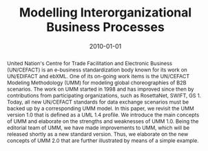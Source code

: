 ---
abstract: United Nation's Centre for Trade Facilitation and Electronic Business (UN/CEFACT)
  is an e-business standardization body known for its work on UN/EDIFACT and ebXML.
  One of its on-going work items is the UN/CEFACT Modeling Methodology (UMM) for modeling
  global choreographies of B2B scenarios. The work on UMM started in 1998 and has
  improved since then by contributions from participating organizations, such as RosettaNet,
  SWIFT, GS 1. Today, all new UN/CEFACT standards for data exchange scenarios must
  be backed up by a corresponding UMM model. In this paper, we revisit the UMM version
  1.0 that is defined as a UML 1.4 profile. We introduce the main concepts of UMM
  and elaborate on the strengths and weaknesses of UMM 1.0. Being the editorial team
  of UMM, we have made improvements to UMM, which will be released shortly as a new
  standard version. Thus, we elaborate on the new concepts of UMM 2.0 that are further
  illustrated by means of a simple example.
authors:
- Marco Zapletal
- Rainer Schuster
- Philipp Liegl
- Christian Huemer
- Birgit Hofreiter
date: '2010-01-01'
featured: false
publication_types:
- '6'
publishDate: '2010-01-01'
title: Modelling Interorganizational Business Processes
url_pdf: ''
---